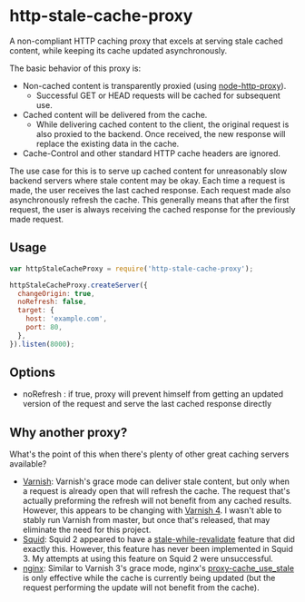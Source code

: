 # http-stale-cache-proxy

A non-compliant HTTP caching proxy that excels at serving stale cached content, while keeping its cache updated asynchronously.

The basic behavior of this proxy is:

* Non-cached content is transparently proxied (using [node-http-proxy](https://github.com/nodejitsu/node-http-proxy)).
  * Successful GET or HEAD requests will be cached for subsequent use.
* Cached content will be delivered from the cache.
  * While delivering cached content to the client, the original request is also proxied to the backend. Once received, the new response will replace the existing data in the cache.
* Cache-Control and other standard HTTP cache headers are ignored.

The use case for this is to serve up cached content for unreasonably slow backend servers where stale content may be okay. Each time a request is made, the user receives the last cached response. Each request made also asynchronously refresh the cache. This generally means that after the first request, the user is always receiving the cached response for the previously made request.

## Usage

```js
var httpStaleCacheProxy = require('http-stale-cache-proxy');

httpStaleCacheProxy.createServer({
  changeOrigin: true,
  noRefresh: false,
  target: {
    host: 'example.com',
    port: 80,
  },
}).listen(8000);
```

## Options

* noRefresh : if true, proxy will prevent himself from getting an updated version of the request and serve the last cached response directly


## Why another proxy?

What's the point of this when there's plenty of other great caching servers available?

* [Varnish](https://www.varnish-cache.org): Varnish's grace mode can deliver stale content, but only when a request is already open that will refresh the cache. The request that's actually preforming the refresh will not benefit from any cached results. However, this appears to be changing with [Varnish 4](https://github.com/varnish/Varnish-Cache/commit/58419339abd1ed8bed6e2c49d0feb55940deb579). I wasn't able to stably run Varnish from master, but once that's released, that may eliminate the need for this project.
* [Squid](http://www.squid-cache.org): Squid 2 appeared to have a [stale-while-revalidate](http://www.squid-cache.org/Doc/config/refresh_pattern/) feature that did exactly this. However, this feature has never been implemented in Squid 3. My attempts at using this feature on Squid 2 were unsuccessful.
* [nginx](http://www.squid-cache.org): Similar to Varnish 3's grace mode, nginx's [proxy-cache_use_stale](http://nginx.org/en/docs/http/ngx_http_proxy_module.html#proxy_cache_use_stale) is only effective while the cache is currently being updated (but the request performing the update will not benefit from the cache).
